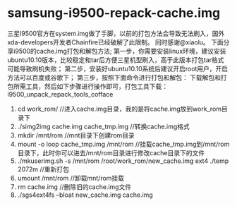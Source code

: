 # samsung-i9500-repack-cache.img
三星I9500官方在system.img做了手脚，以前的打包方法会导致无法刷入，国外xda-developers开发者Chainfire已经破解了此限制。
同时感谢@xiaolu。
下面分享i9500的cache.img打包和解包方法;
第一步，你需要安装linux环境，建议安装ubuntu10.10版本，比较稳定和tar后方便三星机型刷入，高于此版本打包tar格式可能导致刷机失败；
第二步，安装好ubuntu10.10系统后建议开启root用户，开启方法可以百度或谷歌下；
第三步，按照下面命令进行打包和解包：
下载解包和打包所需工具，然后如下步骤进行操作即可，打包工具下载：i9500_unpack_repack_tools_cofface
1.   cd work_rom/           //进入cache.img目录，我的是将cache.img放到work_rom目录下
2.  ./simg2img cache.img cache_tmp.img          //转换cache.img格式
3.  mkdir /mnt/rom             //mnt目录下创建rom目录
4.  mount -o loop cache_tmp.img /mnt/rom                          //挂载cache_tmp.img到/mnt/rom目录下，此时你可以进去/mnt/rom目录进行修改cache目录下的文件
5.  ./mkuserimg.sh -s /mnt/rom /root/work_rom/new_cache.img ext4 ./temp 2072m     //重新打包
6.  umount /mnt/rom     //卸载mnt/rom挂载
7.  rm cache.img       //删除旧的cache.img文件
7.  ./sgs4ext4fs –bloat new_cache.img cache.img
